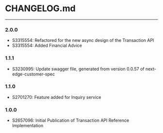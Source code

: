 # CHANGELOG.md

-----
### 2.0.0
- S3315554: Refactored for the new async design of the Transaction API
- S3315554: Added Financial Advice

### 1.1.1
- S3230995: Update swagger file, generated from version 0.0.57 of next-edge-customer-spec

### 1.1.0
- S2701270: Feature added for Inquiry service

### 1.0.0
- S2657096: Initial Publication of Transaction API Reference Implementation